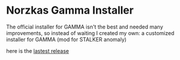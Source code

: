 # Norzkas Gamma Installer
The official installer for GAMMA isn't the best and needed many improvements, so instead of waiting I created my own: a customized installer for GAMMA (mod for STALKER anomaly)

here is the [lastest release](https://github.com/Noscka/Norzkas-Gamma-Installer/releases/latest)
